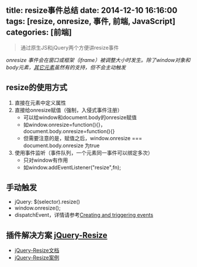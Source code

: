 title: resize事件总结
date: 2014-12-10 16:16:00
tags: [resize, onresize, 事件, 前端, JavaScript]
categories: [前端]
---

> 通过原生JS和jQuery两个方便讲resize事件

_onresize 事件会在窗口或框架（iframe）被调整大小时发生。除了window对象和body元素，[其它元素][]虽然有的支持，但不会主动触发_

## resize的使用方式

1. 直接在元素中定义属性
2. 直接给onresize赋值（强制，入侵式事件注册）
    * 可以给window和document.body的onresize赋值
    * 如window.onresize=function(){}，document.body.onresize=function(){}
    * 但需要注意的是，赋值之后，window.onresize === document.body.onresize 为true
3. 使用事件监听（事件队列，一个元素同一事件可以绑定多次）
    * 只对window有作用
    * 如window.addEventListener("resize",fn);

## 手动触发
* jQuery: $(selector).resize()
* window.onresize();
* dispatchEvent，详情请参考[Creating and triggering events][]

## 插件解决方案 [jQuery-Resize][]
* [jQuery-Resize文档][]
* [jQuery-Resize案例][]

[其它元素]: http://www.w3school.com.cn/jsref/event_onresize.asp
[jQuery-Resize]: https://github.com/cowboy/jquery-resize
[jQuery-Resize文档]: http://benalman.com/code/projects/jquery-resize/docs/
[jQuery-Resize案例]: http://benalman.com/code/projects/jquery-resize/examples/resize/
[Creating and triggering events]: https://developer.mozilla.org/en-US/docs/Web/Guide/Events/Creating_and_triggering_events